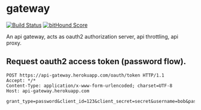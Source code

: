 # gateway
[![Build Status](https://drone.io/github.com/api-gateway/gateway/status.png)](https://drone.io/github.com/api-gateway/gateway/latest) [![bitHound Score](https://www.bithound.io/github/api-gateway/gateway/badges/score.svg)](https://www.bithound.io/github/api-gateway/gateway)

An api gateway, acts as oauth2 authorization server, api throttling, api proxy.

## Request oauth2 access token (password flow).
```
POST https://api-gateway.herokuapp.com/oauth/token HTTP/1.1
Accept: */*
Content-Type: application/x-www-form-urlencoded; charset=UTF-8
Host: api-gateway.herokuapp.com

grant_type=password&client_id=123&client_secret=secret&username=bob&password=secret&scope=demo
```
